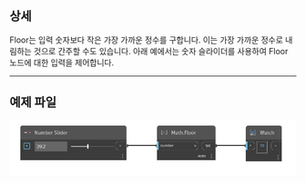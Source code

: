 ## 상세
Floor는 입력 숫자보다 작은 가장 가까운 정수를 구합니다. 이는 가장 가까운 정수로 내림하는 것으로 간주할 수도 있습니다. 아래 예에서는 숫자 슬라이더를 사용하여 Floor 노드에 대한 입력을 제어합니다.
___
## 예제 파일

![Floor](./DSCore.Math.Floor_img.jpg)

